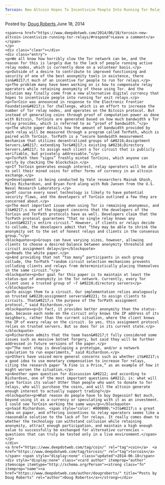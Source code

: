 ```yaml
---
Torcoin: New Altcoin Hopes To Incentivize People Into Running Tor Relays
---
```

<article class="post-listing post-6037 post type-post status-publish format-standard has-post-thumbnail hentry  tag-coin  coin">
    <div class="post-inner">
        <span>Posted by: <a href="https://www.deepdotweb.com/author/dougroberts/" title="">Doug Roberts </a></span>
    <span>June 18, 2014</span>
    
    <span><a href="https://www.deepdotweb.com/2014/06/18/torcoin-new-altcoin-incentivize-running-tor-relays/#respond">Leave a comment</a></span>
    </p>
    <div class="clear"></div>
    <div class="entry">
    <p>We all know how horribly slow the Tor network can be, and the reason for this is largely due to the lack of people running active relay nodes, which is currently done on a volunteer basis.</p>
    <p>Outside of a desire to contribute to improved functioning and security of one of the best anonymity tools in existence, there isn&#8217;t much of an incentive for people to run Tor relays.</p>
    <p>The problem many have been working on is how to compensate relay operators while retaining anonymity of those using Tor. And the solution may finally come from a new alternative digital currency that hopes to incentivize people into running Tor exit relays.</p>
    <p>TorCoin was announced in response to the Electronic Frontier Foundation&#8217;s Tor challenge, which is an effort to increase the number of Tor relay nodes, and operates on the Bitcoin protocol. But instead of generating coins through proof of computation power as done with Bitcoin, TorCoins are generated based on how much bandwidth a Tor relay provides, which is referred to as “proof of bandwidth.”</p>
    <p>The white paper details how the amount of bandwidth provided by each relay will be measured through a program called TorPath, which is paired with TorCoin. TorPath is a “secure bandwidth measurement mechanism that utilizes decentralized groups of &#8216;Assigntment Servers,&#8217; extending Tor&#8217;s existing &#8216;Directory Servers,&#8217; to assign each client a Tor circuit that is publicly verifiable, but privately addressable.”</p>
    <p>TorPath then “signs” freshly minted TorCoins, which anyone can verify by checking the blockchain.</p>
    <p>If TorCoin generates enough interest, relay operators will be able to sell their mined coins for other forms of currency in an altcoin exchange.</p>
    <p>Development is being conducted by Yale researchers Mainak Ghosh, Miles Richardson, and Bryan Ford along with Rob Jansen from the U.S. Naval Research Laboratory.</p>
    <p>Of course every novel technology is likely to have potential security flaws, and the developers of TorCoin outlined a few they are concerned about.</p>
    <p>The most important issue when using Tor is remaining anonymous, and it&#8217;s one of the biggest concerns that the developers of the TorCoin and TorPath protocols have as well. Developers claim that the TorPath protocol guarantees “that no single relay knows any client&#8217;s entire circuit.” However, if clients or relays decide to collude, the developers admit that “they may be able to shrink the anonymity set to the set of honest relays and clients in the consensus group.”</p>
    <blockquote><p>Groups can have varying sizes, however, allowing clients to choose a desired balance between anonymity threshold and circuit assignment delay</p></blockquote>
    <p>Reads the white paper.</p>
    <p>And providing that not “too many” participants in each group collude, the TorPath “random circuit selection mechanisms prevents colluding clients and relays from deterministically placing themselves in the same circuit.”</p>
    <blockquote><p>Our goal for this paper is to maintain at least the status-quo of anonymity in the Tor network. Currently, every Tor client uses a trusted group of ~7 &#8220;directory servers</p></blockquote>
    <p>To assign them to a circuit. Our implementation relies analogously on trusted &#8220;assignment servers&#8221; to assign clients to circuits. That&#8217;s the purpose of the TorPath assignment protocol,” said Richardson.</p>
    <blockquote><p>In fact, it provides better anonymity than the status-quo, because each node on the circuit only knows the IP address of its neighbors, rather than the current situation, where the client knows the IP of every relay on the circuit. So yes, this assignment protocol relies on trusted servers. But so does Tor in its current state.</p></blockquote>
    <p>Richardson admits that the team hasn&#8217;t fully considered some issues such as massive botnet forgery, but said they will be further addressed in future versions of the paper.</p>
    <p>“The next step is developing a prototype, and/or a network simulation to run experiments,” said Richardson.</p>
    <p>Others have voiced more general concerns such as whether it&#8217;s a good idea to use monetary compensation to increase Tor relays, citing the research paper “A Fine is a Price,” as an example of how it might worsen the situation.</p>
    <p>Another open question for discussion &#8212; and according to Richardson, one of the most important questions &#8212; is: what will give TorCoin its value? Other than people who want to donate to Tor relays, who will purchase the coins, and will the altcoin generate enough interest to actually support trading?</p>
    <blockquote><p>What reason do people have to buy Dogecoin? Not much, beyond using it as a currency or speculating with it as an investment. I could see TorCoin working the same way</p></blockquote>
    <p>Said Richardson. <span style="color: #000000;">It&#8217;s a great idea on paper, and offering incentives to relay operators seems like a reasonable solution to the lack of Tor relays. It really comes down to whether the technology can withstand collusion while retaining anonymity, attract enough participation, and maintain a high enough value to successfully be exchanged for alternative currencies – questions that can truly be tested only in a live environment.</span></p>
    </div>
    <a href="https://www.deepdotweb.com/tag/coin/" rel="tag">coin</a>  <a href="https://www.deepdotweb.com/tag/torcoin/" rel="tag">torcoin</a></span> <span style="display:none" class="updated">2014-06-18</span>
    <div style="display:none" class="vcard author" itemprop="author" itemscope itemtype="http://schema.org/Person"><strong class="fn" itemprop="name"><a href="https://www.deepdotweb.com/author/dougroberts/" title="Posts by Doug Roberts" rel="author">Doug Roberts</a></strong></div>
    
